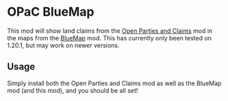 # OPaC BlueMap

This mod will show land claims from the [Open Parties and Claims](https://modrinth.com/mod/open-parties-and-claims) mod in the maps from the [BlueMap](https://modrinth.com/mod/bluemap) mod. This has currently only been tested on 1.20.1, but may work on newer versions.

## Usage

Simply install both the Open Parties and Claims mod as well as the BlueMap mod (and this mod), and you should be all set!

